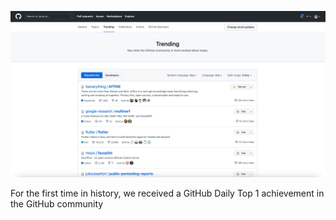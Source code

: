 
![D5ZU0QjFXjXmOJ6ML0J0ftqSAApeTRcy8kaXA8qxNoM=](./D5ZU0QjFXjXmOJ6ML0J0ftqSAApeTRcy8kaXA8qxNoM=.png)

For the first time in history, we received a GitHub Daily Top 1 achievement in the GitHub community

